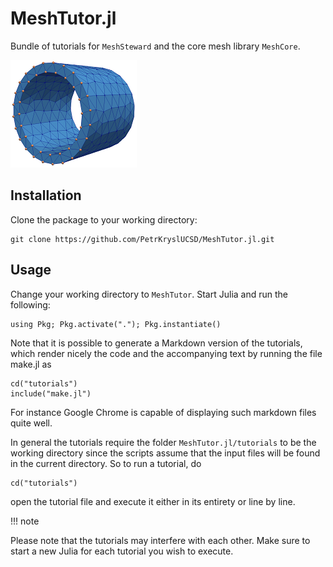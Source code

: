 # MeshTutor.jl

Bundle of tutorials for `MeshSteward` and the core mesh library `MeshCore`.

![Sample mesh](trunc_cyl_shell_0.png)

## Installation

Clone the package to your working directory:
```
git clone https://github.com/PetrKryslUCSD/MeshTutor.jl.git
```

## Usage

Change your working directory to `MeshTutor`. Start Julia and run
the following:
```
using Pkg; Pkg.activate("."); Pkg.instantiate()
```

Note that it is possible to generate a Markdown version of the tutorials, which render nicely the code and the accompanying text by running the file make.jl as
```
cd("tutorials")
include("make.jl")
```
For instance Google Chrome is capable of displaying such markdown files quite well.

In general the tutorials require the folder `MeshTutor.jl/tutorials` to be the working directory since the scripts assume that the input files will be found in the current directory. So to run a tutorial, do
```
cd("tutorials")
```
open the tutorial file and execute it either in its entirety or line by line. 

!!! note

Please note that the tutorials may interfere with each other. Make sure to start a new Julia for each tutorial you wish to execute.
